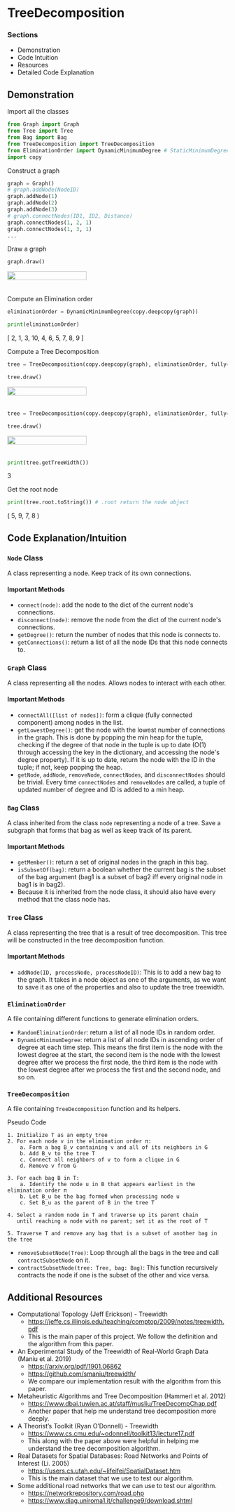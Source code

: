 # TreeDecomposition
### Sections
- Demonstration
- Code Intuition
- Resources
- Detailed Code Explanation

## Demonstration
Import all the classes
```python
from Graph import Graph
from Tree import Tree
from Bag import Bag
from TreeDecomposition import TreeDecomposition
from EliminationOrder import DynamicMinimumDegree # StaticMinimumDegree, RandomEliminationOrder
import copy
```
Construct a graph
```python
graph = Graph()
# graph.addNode(NodeID)
graph.addNode(1)
graph.addNode(2)
graph.addNode(3)
# graph.connectNodes(ID1, ID2, Distance)
graph.connectNodes(1, 2, 1)
graph.connectNodes(1, 3, 1)
...
```
Draw a graph
```python
graph.draw()
```
<div style="display: flex;">
  <img src="assets/graph.png" style="width: 60%; margin-right: 10px; padding-bottom: 20px;">
</div>

Compute an Elimination order
```python
eliminationOrder = DynamicMinimumDegree(copy.deepcopy(graph))

print(eliminationOrder)
```
[ 2, 1, 3, 10, 4, 6, 5, 7, 8, 9 ]

Compute a Tree Decomposition
```python
tree = TreeDecomposition(copy.deepcopy(graph), eliminationOrder, fully=False) # default = False, this does not remove subset nodes

tree.draw()
```

<div style="display: flex;">
  <img src="assets/decomposedTree.png" style="width: 60%; margin-right: 10px; padding-bottom: 20px;">
</div>

```python
tree = TreeDecomposition(copy.deepcopy(graph), eliminationOrder, fully=True) # require a graph to be all connected

tree.draw()
```
<div style="display: flex;">
  <img src="assets/fullyDecomposedTree.png" style="width: 60%; margin-right: 10px; padding-bottom: 20px;">
</div>

```python
print(tree.getTreeWidth())
```
3

Get the root node
```python
print(tree.root.toString()) # .root return the node object
```
( 5, 9, 7, 8 )

## Code Explanation/Intuition
### `Node` Class
A class representing a node. Keep track of its own connections.
#### Important Methods
- `connect(node)`: add the node to the dict of the current node's connections.
- `disconnect(node)`: remove the node from the dict of the current node's connections.
- `getDegree()`: return the number of nodes that this node is connects to.
- `getConnections()`: return a list of all the node IDs that this node connects to.

### `Graph` Class
A class representing all the nodes. Allows nodes to interact with each other.
#### Important Methods
- `connectAll([list of nodes])`: form a clique (fully connected component) among nodes in the list.
- `getLowestDegree()`: get the node with the lowest number of connections in the graph. This is done by popping the min heap for the tuple, checking if the degree of that node in the tuple is up to date (O(1) through accessing the key in the dictionary, and accessing the node's degree property). If it is up to date, return the node with the ID in the tuple; if not, keep popping the heap.
- `getNode`, `addNode`, `removeNode`, `connectNodes`, and `disconnectNodes` should be trivial. Every time `connectNodes` and `removeNodes` are called, a tuple of updated number of degree and ID is added to a min heap.

### `Bag` Class
A class inherited from the class `node` representing a node of a tree. Save a subgraph that forms that bag as well as keep track of its parent. 
#### Important Methods
- `getMember()`: return a set of original nodes in the graph in this bag.
- `isSubsetOf(bag)`: return a boolean whether the current bag is the subset of the bag argument (bag1 is a subset of bag2 iff every original node in bag1 is in bag2).
- Because it is inherited from the node class, it should also have every method that the class node has.

### `Tree` Class
A class representing the tree that is a result of tree decomposition. This tree will be constructed in the tree decomposition function.
#### Important Methods
- `addNode(ID, processNode, processNodeID)`: This is to add a new bag to the graph. It takes in a node object as one of the arguments, as we want to save it as one of the properties and also to update the tree treewidth.

### `EliminationOrder`
A file containing different functions to generate elimination orders.
- `RandomEliminationOrder`: return a list of all node IDs in random order.
- `DynamicMinimumDegree`: return a list of all node IDs in ascending order of degree at each time step. This means the first item is the node with the lowest degree at the start, the second item is the node with the lowest degree after we process the first node, the third item is the node with the lowest degree after we process the first and the second node, and so on.

### `TreeDecomposition`
A file containing `TreeDecomposition` function and its helpers.

Pseudo Code
```
1. Initialize T as an empty tree
2. For each node v in the elimination order π:
    a. Form a bag B_v containing v and all of its neighbors in G
    b. Add B_v to the tree T
    c. Connect all neighbors of v to form a clique in G
    d. Remove v from G

3. For each bag B in T:
    a. Identify the node u in B that appears earliest in the elimination order π
    b. Let B_u be the bag formed when processing node u
    c. Set B_u as the parent of B in the tree T

4. Select a random node in T and traverse up its parent chain
   until reaching a node with no parent; set it as the root of T

5. Traverse T and remove any bag that is a subset of another bag in the tree
```

- `removeSubsetNode(Tree)`: Loop through all the bags in the tree and call `contractSubsetNode` on it.
- `contractSubsetNode(tree: Tree, bag: Bag)`: This function recursively contracts the node if one is the subset of the other and vice versa.

## Additional Resources
- Computational Topology (Jeff Erickson) - Treewidth
    - https://jeffe.cs.illinois.edu/teaching/comptop/2009/notes/treewidth.pdf
    - This is the main paper of this project. We follow the definition and the algorithm from this paper.
- An Experimental Study of the Treewidth of
Real-World Graph Data (Maniu et al. 2019)
    - https://arxiv.org/pdf/1901.06862 
    - https://github.com/smaniu/treewidth/
    - We compare our implementation result with the algorithm from this paper.
- Metaheuristic Algorithms and Tree Decomposition (Hammerl et al. 2012)
    - https://www.dbai.tuwien.ac.at/staff/musliu/TreeDecompChap.pdf
    - Another paper that help me understand tree decomposition more deeply.
- A Theorist’s Toolkit (Ryan O’Donnell) - Treewidth
    - https://www.cs.cmu.edu/~odonnell/toolkit13/lecture17.pdf
    - This along with the paper above were helpful in helping me understand the tree decomposition algorithm.
- Real Datasets for Spatial Databases: Road Networks and Points of Interest (Li. 2005)
    - https://users.cs.utah.edu/~lifeifei/SpatialDataset.htm
    - This is the main dataset that we use to test our algorithm.
- Some additional road networks that we can use to test our algorithm.
    - https://networkrepository.com/road.php
    - https://www.diag.uniroma1.it/challenge9/download.shtml
